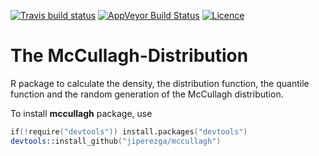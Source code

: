 [![Travis build status](https://travis-ci.org/jiperezga/mccullagh.svg?branch=master)](https://travis-ci.org/jiperezga/mccullagh)
[![AppVeyor Build Status](https://ci.appveyor.com/api/projects/status/github/tidyverse/ggplot2?branch=master&svg=true)](https://ci.appveyor.com/project/tidyverse/ggplot2)
[![Licence](https://img.shields.io/badge/licence-GPL--3-blue.svg)](https://www.gnu.org/licenses/gpl-3.0.en.html)

# The McCullagh-Distribution
R package to calculate the density, the distribution function, the quantile function and the random generation of the McCullagh distribution.

To install **mccullagh** package, use

```s
if(!require("devtools")) install.packages("devtools")
devtools::install_github("jiperezga/mccullagh")
```
